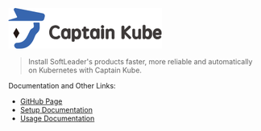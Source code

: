 ![](./docs/captainkube-01.svg)

> Install SoftLeader's products faster, more reliable and automatically on Kubernetes with Captain Kube.

Documentation and Other Links:

- [GitHub Page](https://softleader.github.io/captain-kube/)
- [Setup Documentation](https://github.com/softleader/captain-kube/wiki/Installation)
- [Usage Documentation](https://github.com/softleader/captain-kube/wiki)
